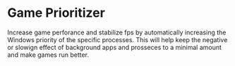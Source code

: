 # Game Prioritizer

Increase game perforance and stabilize fps by automatically increasing the Windows priority of the specific processes. This will help keep the negative or slowign effect of background apps and prosseces to a minimal amount and make games run better.
